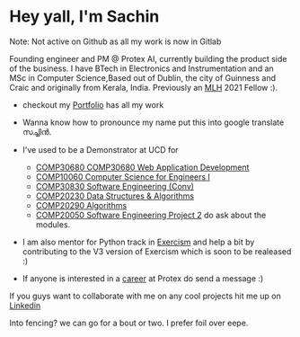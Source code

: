 # Hey yall, I'm Sachin 

Note: Not active on Github as all my work is now in Gitlab 

Founding engineer and PM @ Protex AI, currently building the product side of the business. I have BTech in Electronics and Instrumentation and an MSc in Computer Science,Based out of Dublin, the city of Guinness and Craic and originally from Kerala, India. Previously an [MLH](https://fellowship.mlh.io/programs/open-source) 2021 Fellow :).

- checkout my [Portfolio](https://www.sachinsoman.com) has all my work
- Wanna know how to pronounce my name put this into google translate സച്ചിൻ.
- I've used to be a Demonstrator at UCD for
    * [COMP30680 COMP30680 Web Application Development](https://sisweb.ucd.ie/usis/!W_HU_MENU.P_PUBLISH?p_tag=MODULE&MODULE=COMP30680)
    * [COMP10060 Computer Science for Engineers I](https://sisweb.ucd.ie/usis/!W_HU_MENU.P_PUBLISH?p_tag=MODULE&MODULE=COMP10060) 
    * [COMP30830 Software Engineering (Conv)](https://sisweb.ucd.ie/usis/!W_HU_MENU.P_PUBLISH?p_tag=MODULE&MODULE=COMP30830) 
    * [COMP20230 Data Structures & Algorithms](https://sisweb.ucd.ie/usis/!W_HU_MENU.P_PUBLISH?p_tag=MODULE&MODULE=COMP20230) 
    * [COMP20290 Algorithms](https://sisweb.ucd.ie/usis/!W_HU_MENU.P_PUBLISH?p_tag=MODULE&MODULE=COMP20290) 
    * [COMP20050 Software Engineering Project 2](https://sisweb.ucd.ie/usis/!W_HU_MENU.P_PUBLISH?p_tag=MODULE&MODULE=COMP20050) 
    do ask about the modules.

- I am also mentor for Python track in [Exercism](https://exercism.io/) and help a bit by contributing to the V3 version of Exercism which is soon to be realeased :)
- If anyone is interested in a [career](https://www.protex.ai/careers) at Protex do send a message :)

If you guys want to collaborate with me on any cool projects hit me up on [Linkedin](https://www.linkedin.com/in/sachin-soman/)

Into fencing? we can go for a bout or two. I prefer foil over eepe.


